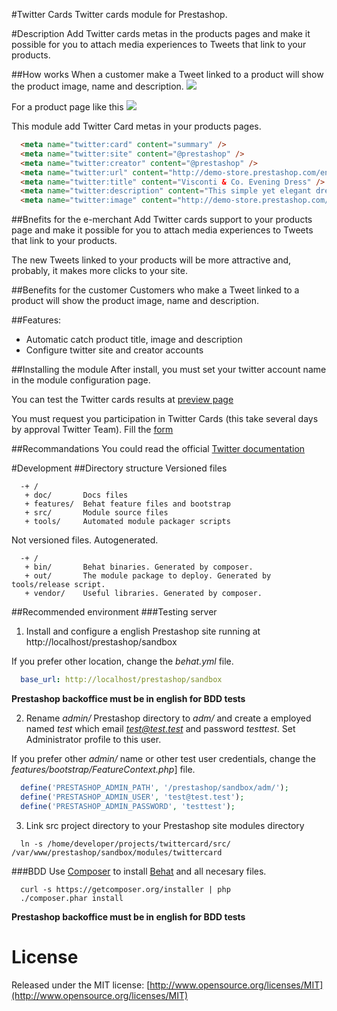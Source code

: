 #Twitter Cards
  Twitter cards module for Prestashop.

#Description
  Add Twitter cards metas in the products pages and make it possible for you to attach media experiences to Tweets that link to your products.

##How works
  When a customer make a Tweet linked to a product will show the product image, name and description.
  ![](https://raw.github.com/mabarroso/PrestaShop-twittercard/master/README_twitter.jpg)

  For a product page like this
  ![](https://raw.github.com/mabarroso/PrestaShop-twittercard/master/README_shop.jpg)

  This module add Twitter Card metas in your products pages.
```html
  <meta name="twitter:card" content="summary" />
  <meta name="twitter:site" content="@prestashop" />
  <meta name="twitter:creator" content="@prestashop" />
  <meta name="twitter:url" content="http://demo-store.prestashop.com/en/evening-dresses/27-visconti-co-evening-dress.html" />
  <meta name="twitter:title" content="Visconti & Co. Evening Dress" />
  <meta name="twitter:description" content="This simple yet elegant dress is ideal for any special occasion. The ruched detailing and the handsewn beading accent your neckline, and the straps are trimmed so they won't scratch your neck. Its cream color is so easy to match with any handbag or shoes, there's no reason not to own it!" />
  <meta name="twitter:image" content="http://demo-store.prestashop.com/27-50-large/visconti-co-evening-dress.jpg" />
```

##Bnefits for the e-merchant
  Add Twitter cards support to your products page and make it possible for you to attach media experiences to Tweets that link to your products.

  The new Tweets linked to your products will be more attractive and, probably, it makes  more clicks to your site.

##Benefits for the customer
  Customers who make a Tweet linked to a product will show the product image, name and description.

##Features:
  - Automatic catch product title, image and description
  - Configure twitter site and creator accounts

##Installing the module
  After install, you must set your twitter account name in the module configuration page.

  You can test the Twitter cards results at [preview page](https://dev.twitter.com/docs/cards/preview)

  You must request you participation in Twitter Cards (this take several days by  approval Twitter Team). Fill the [form](https://dev.twitter.com/form/participate-twitter-cards)

##Recommandations
  You could read the official [Twitter documentation](https://dev.twitter.com/docs/cards)

#Development
##Directory structure
  Versioned files
```
  -+ /
   + doc/       Docs files
   + features/  Behat feature files and bootstrap
   + src/       Module source files
   + tools/     Automated module packager scripts
```

  Not versioned files. Autogenerated.
```
  -+ /
   + bin/       Behat binaries. Generated by composer.
   + out/       The module package to deploy. Generated by tools/release script.
   + vendor/    Useful libraries. Generated by composer.
```

##Recommended environment
###Testing server
1. Install and configure a english Prestashop site running at http://localhost/prestashop/sandbox

  If you prefer other location, change the *behat.yml* file.
```yml
  base_url: http://localhost/prestashop/sandbox
```

**Prestashop backoffice must be in english for BDD tests**

2. Rename *admin/* Prestashop directory to *adm/* and create a employed named *test* which email *test@test.test* and password *testtest*. Set Administrator profile to this user.

  If you prefer other *admin/* name or other test user credentials, change the *features/bootstrap/FeatureContext.php*] file.
```php
  define('PRESTASHOP_ADMIN_PATH', '/prestashop/sandbox/adm/');
  define('PRESTASHOP_ADMIN_USER', 'test@test.test');
  define('PRESTASHOP_ADMIN_PASSWORD', 'testtest');
```
3. Link src project directory to your Prestashop site modules directory
```shell
  ln -s /home/developer/projects/twittercard/src/ /var/www/prestashop/sandbox/modules/twittercard
```


###BDD
Use [Composer](http://getcomposer.org/) to install [Behat](http://behat.org) and all necesary files.
```shell
  curl -s https://getcomposer.org/installer | php
  ./composer.phar install
```

**Prestashop backoffice must be in english for BDD tests**

# License
  Released under the MIT license: [http://www.opensource.org/licenses/MIT](http://www.opensource.org/licenses/MIT)
